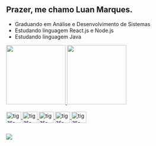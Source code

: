 ## Prazer, me chamo Luan Marques.

- Graduando em Análise e Desenvolvimento de Sistemas
- Estudando linguagem React.js e Node.js
- Estudando linguagem Java

<div>
  <a href="https://github.com/luan-marques">
  <img height="160em" src="https://github-readme-stats.vercel.app/api?username=luan-marques&show_icons=true&theme=github_dark&include_all_commits=true&count_private=true"/>
  <img height="160em" src="https://github-readme-stats.vercel.app/api/top-langs/?username=luan-marques&layout=compact&langs_count=7&theme=github_dark"/>
</div>


<div style="display:  incline_block"><br>

<img align="center" alt="tigas-React" height="30" width="40" src="https://cdn.jsdelivr.net/gh/devicons/devicon/icons/react/react-original.svg" />
<img align="center" alt="tigas-Node" height="30" width="40" src="https://cdn.jsdelivr.net/gh/devicons/devicon/icons/nodejs/nodejs-original.svg" />  
<img align="center" alt="tigas-HTML" height="30" width="40" src="https://cdn.jsdelivr.net/gh/devicons/devicon/icons/html5/html5-original.svg" /> 
<img align="center" alt="tigas-CSS" height="30" width="40" src="https://cdn.jsdelivr.net/gh/devicons/devicon/icons/css3/css3-original.svg" />
<img align="center" alt="tigas-JAVA" height="30" width="40" src="https://cdn.jsdelivr.net/gh/devicons/devicon/icons/java/java-original.svg" />
  </div>
  
##
  
<div>
  <a href="mailto:luanfelipeb.marques@gmail.com"><img src="https://img.shields.io/badge/-Gmail-%23333?style=for-the-badge&logo=gmail&logoColor=white" target="_blank"></a>
  </div>
